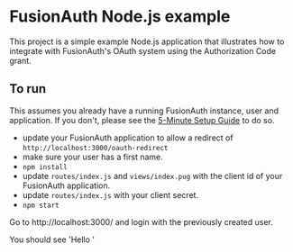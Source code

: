 # FusionAuth Node.js example

This project is a simple example Node.js application that illustrates how to integrate with FusionAuth's OAuth system using the Authorization Code grant.

## To run

This assumes you already have a running FusionAuth instance, user and application. If you don't, please see the [5-Minute Setup Guide](https://fusionauth.io/docs/v1/tech/5-minute-setup-guide) to do so.

* update your FusionAuth application to allow a redirect of `http://localhost:3000/oauth-redirect`
* make sure your user has a first name.
* `npm install`
* update `routes/index.js` and `views/index.pug` with the client id of your FusionAuth application.
* update `routes/index.js` with your client secret.
* `npm start`

Go to http://localhost:3000/ and login with the previously created user.

You should see 'Hello <name>'
